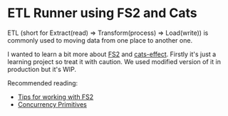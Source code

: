ETL Runner using FS2 and Cats
==============================

 ETL (short for Extract(read) => Transform(process) => Load(write)) is commonly used to moving data 
 from one place to another one.
 
 I wanted to learn a bit more about [FS2](https://github.com/functional-streams-for-scala/fs2) 
 and [cats-effect](https://github.com/typelevel/cats-effect). Firstly it's just a learning project so treat it with caution.
 We used modified version of it in production but it's WIP.   
 
 Recommended reading:
 - [Tips for working with FS2](https://underscore.io/blog/posts/2018/03/20/fs2.html)
 - [Concurrency Primitives](https://fs2.io/concurrency-primitives.html)